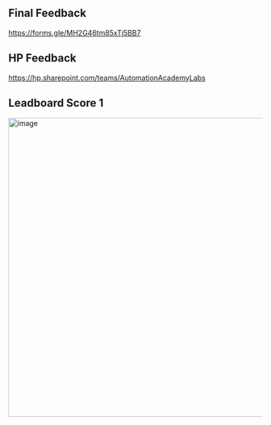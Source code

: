 ## Final Feedback

https://forms.gle/MH2G46tm85xTj5BB7

## HP Feedback

https://hp.sharepoint.com/teams/AutomationAcademyLabs

## Leadboard Score 1

<img width="1019" height="592" alt="image" src="https://github.com/user-attachments/assets/b66780aa-42c1-4027-b52b-1402bd6ba116" />
